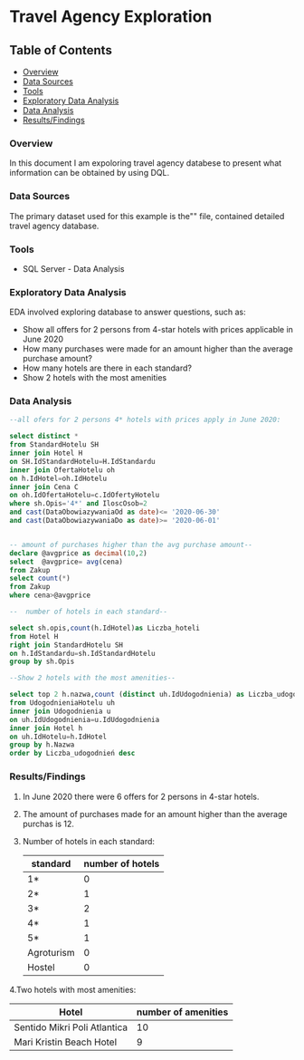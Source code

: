 # Travel Agency Exploration


## Table of Contents

- [Overview](#overview)
- [Data Sources](#data-sources)
- [Tools](#tools)
- [Exploratory Data Analysis](exploratory-data-analysis)
- [Data Analysis](#data-analysis)
- [Results/Findings](#resultsfindings)
  

### Overview

In this document I am expoloring travel agency databese to present what information can be obtained by using DQL.


### Data Sources

The primary dataset used for this example is the"" file, contained detailed travel agency database.


### Tools

- SQL Server - Data Analysis


### Exploratory Data Analysis

EDA involved exploring database to answer questions, such as:

- Show all offers for 2 persons from 4-star hotels with prices applicable in June 2020
- How many purchases were made for an amount higher than the average purchase amount?
- How many hotels are there in each standard?
- Show 2 hotels with the most amenities


### Data Analysis

```sql
--all ofers for 2 persons 4* hotels with prices apply in June 2020:

select distinct *
from StandardHotelu SH
inner join Hotel H
on SH.IdStandardHotelu=H.IdStandardu
inner join OfertaHotelu oh 
on h.IdHotel=oh.IdHotelu
inner join Cena C 
on oh.IdOfertaHotelu=c.IdOfertyHotelu
where sh.Opis='4*' and IloscOsob=2
and cast(DataObowiazywaniaOd as date)<= '2020-06-30'
and cast(DataObowiazywaniaDo as date)>= '2020-06-01'
```

```sql

-- amount of purchases higher than the avg purchase amount--
declare @avgprice as decimal(10,2)
select  @avgprice= avg(cena)
from Zakup
select count(*)
from Zakup
where cena>@avgprice
```

```sql
--  number of hotels in each standard--

select sh.opis,count(h.IdHotel)as Liczba_hoteli
from Hotel H 
right join StandardHotelu SH 
on h.IdStandardu=sh.IdStandardHotelu
group by sh.Opis
```

```sql
--Show 2 hotels with the most amenities--

select top 2 h.nazwa,count (distinct uh.IdUdogodnienia) as Liczba_udogodnień
from UdogodnieniaHotelu uh
inner join Udogodnienia u
on uh.IdUdogodnienia=u.IdUdogodnienia
inner join Hotel h
on uh.IdHotelu=h.IdHotel
group by h.Nazwa
order by Liczba_udogodnień desc
```

### Results/Findings

1. In June 2020 there were 6 offers for 2 persons in 4-star hotels.
2. The amount of purchases made for an amount higher than the average purchas is 12.
3. Number of hotels in each standard:
   
   |standard|number of hotels|
   |--------|----------------|
   |1*|0|
   |2*|1|
   |3*|2|
   |4*|1|
   |5*|1|
   |Agroturism|0|
   |Hostel|0|

4.Two hotels with most amenities:

   |Hotel|number of amenities|
   |--------|----------------|
   |Sentido Mikri Poli Atlantica|10|
   |Mari Kristin Beach Hotel|9|

